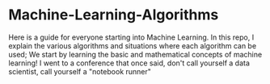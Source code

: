 # Machine-Learning-Algorithms
Here is a guide for everyone starting into Machine Learning. In this repo, I explain the various algorithms and situations where each algorithm can be used;
We start by learning the basic and mathematical concepts of machine learning!
I went to a conference that once said, don't call yourself a data scientist, call yourself a "notebook runner"
